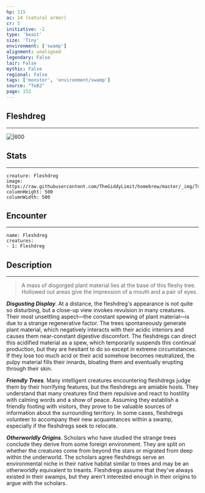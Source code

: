 ```yaml
---
hp: 115
ac: 14 (natural armor)
cr: 5
initiative: -2
type: 'beast'    
size: 'Tiny'
environment: ['swamp']
alignment: unaligned
legendary: False
lair: False
mythic: False
regional: False
tags: ['monster', 'environment/swamp']
source: "ToB2"
page: 152
---
```


## Fleshdreg
---

![|600](https://raw.githubusercontent.com/TheGiddyLimit/homebrew/master/_img/ToB2/creature/Fleshdreg.webp)

## Stats
---

```statblock
creature: Fleshdreg
image: https://raw.githubusercontent.com/TheGiddyLimit/homebrew/master/_img/ToB2/creature/token/Fleshdreg%20%28Token%29.png
columnHeight: 500
columnWidth: 500
```

## Encounter
---

```encounter-table
name: Fleshdreg
creatures:
- 1: Fleshdreg
```

## Description
---
>A mass of disgorged plant material lies at the base of this fleshy tree. Hollowed out areas give the impression of a mouth and a pair of eyes.

**_Disgusting Display_**. At a distance, the fleshdreg's appearance is not quite so disturbing, but a close-up view invokes revulsion in many creatures. Their most unsettling aspect—the constant spewing of plant material—is due to a strange regenerative factor. The trees spontaneously generate plant material, which negatively interacts with their acidic interiors and causes them near-constant digestive discomfort. The fleshdregs can direct this acidified material as a spew, which temporarily suspends this continual production, but they are hesitant to do so except in extreme circumstances. If they lose too much acid or their acid somehow becomes neutralized, the pulpy material fills their innards, bloating them and eventually erupting through their skin.

**_Friendly Trees_**. Many intelligent creatures encountering fleshdregs judge them by their horrifying features, but the fleshdregs are amiable hosts. They understand that many creatures find them repulsive and react to hostility with calming words and a show of peace. Assuming they establish a friendly footing with visitors, they prove to be valuable sources of information about the surrounding territory. In some cases, fleshdregs volunteer to accompany their new acquaintances within a swamp, especially if the fleshdregs seek to relocate.

**_Otherworldly Origins_**. Scholars who have studied the strange trees conclude they derive from some foreign environment. They are split on whether the creatures come from beyond the stars or migrated from deep within the underworld. The scholars agree fleshdregs serve an environmental niche in their native habitat similar to trees and may be an otherworldly equivalent to treants. Fleshdregs assume that they've always existed in their swamps, but they aren't interested enough in their origins to argue with the scholars.






